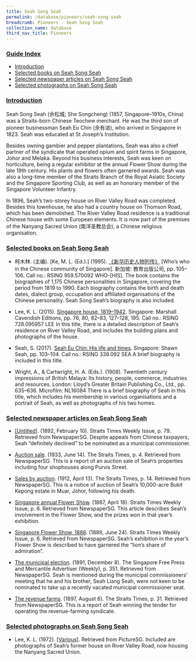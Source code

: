 ```yaml
---
title: Seah Song Seah
permalink: /database/pioneers/seah-song-seah
breadcrumb: Pioneers - Seah Song Seah
collection_name: database
third_nav_title: Pioneers
---
```


### <u>Guide Index</u>

* [Introduction](#introduction)
* [Selected books on Seah Song Seah](#selected-books-on-seah-song-seah)
* [Selected newspaper articles on Seah Song Seah](#selected-newspaper-articles-on-seah-song-seah)
* [Selected photographs on Seah Song Seah](#selected-photographs-on-seah-song-seah)


### <u>Introduction</u>

Seah Song Seah (佘松城; She Songcheng) (1857, Singapore–1910s, China) was a Straits-born Chinese Teochew merchant. He was the third son of pioneer businessman Seah Eu Chin (佘有进), who arrived in Singapore in 1823. Seah was educated at St Joseph’s Institution.

Besides owning gambier and pepper plantations, Seah was also a chief partner of the syndicate that operated opium and spirit farms in Singapore, Johor and Melaka. Beyond his business interests, Seah was keen on horticulture, being a regular exhibitor at the annual Flower Show during the late 19th century. His plants and flowers often garnered awards. Seah was also a long-time member of the Straits Branch of the Royal Asiatic Society and the Singapore Sporting Club, as well as an honorary member of the Singapore Volunteer Infantry.

In 1896, Seah’s two-storey house on River Valley Road was completed. Besides this townhouse, he also had a country house on Thomson Road, which has been demolished. The River Valley Road residence is a traditional Chinese house with some European elements. It is now part of the premises of the Nanyang Sacred Union (南洋圣教总会), a Chinese religious organisation.

### <u>Selected books on Seah Song Seah</u>

* 柯木林. (主编). [Ke, M. L. (Ed.).] (1995). [《新华历史人物列传》](http://eservice.nlb.gov.sg/item_holding_s.aspx?bid=84500628) [Who’s who in the Chinese community of Singapore]. 新加坡: 教育出版公司, pp. 105–106.
Call no.: RSING 959.570092 WHO-\[HIS\].
The book contains the biographies of 1,175 Chinese personalities in Singapore, covering the period from 1819 to 1990. Each biography contains the birth and death dates, dialect group, occupation and affiliated organisations of the Chinese personality. Seah Song Seah’s biography is also included.
 

* Lee, K. L. (2015). [Singapore house, 1819–1942](http://eservice.nlb.gov.sg/item_holding_s.aspx?bid=201187608). Singapore: Marshall Cavendish Editions, pp. 76, 80, 82–83, 127–128, 195.
Call no.: RSING 728.095957 LEE
In this title, there is a detailed description of Seah’s residence on River Valley Road, and includes the building plans and photographs of the house.
 

* Seah, S. (2017). [Seah Eu Chin: His life and times](http://eservice.nlb.gov.sg/item_holding_s.aspx?bid=202960201). Singapore: Shawn Seah, pp. 103­­–104.
Call no.: RSING 338.092 SEA
A brief biography is included in this title.
 

* Wright, A., & Cartwright, H. A. (Eds.). (1908). Twentieth century impressions of British Malaya: Its history, people, commerce, industries and resources. London: Lloyd’s Greater Britain Publishing Co., Ltd., pp. 635–636.
Microfilm: NL16084
There is a brief biography of Seah in this title, which includes his  membership in various organisations and a portrait of Seah, as well as photographs of his two homes.
 

### <u>Selected newspaper articles on Seah Song Seah</u>

* [[Untitled]](http://eresources.nlb.gov.sg/newspapers/Digitised/Article/stweekly18920210-1.2.45). (1892, February 10). Straits Times Weekly Issue, p. 79. Retrieved from NewspaperSG.
Despite appeals from Chinese taxpayers, Seah “definitely declined” to be nominated as a municipal commissioner.
 

* [Auction sale](http://eresources.nlb.gov.sg/newspapers/Digitised/Article/straitstimes19330614-1.2.16.4). (1933, June 14). The Straits Times, p. 4. Retrieved from NewspaperSG.
This is a report of an auction sale of Seah’s properties including four shophouses along Purvis Street.
 

* [Sales by auction](http://eresources.nlb.gov.sg/newspapers/Digitised/Article/straitstimes19120413-1.2.108.5). (1912, April 13). The Straits Times, p. 14. Retrieved from NewspaperSG.
This is a notice of auction of Seah’s 10,000-acre Bukit Kepong estate in Muar, Johor, following his death.
 

* [Singapore annual Flower Show](http://eresources.nlb.gov.sg/newspapers/Digitised/Article/stweekly18870418-1.2.28). (1887, April 18). Straits Times Weekly Issue, p. 6. Retrieved from NewspaperSG.
This article describes Seah’s involvement in the Flower Show, and the prizes won in that year’s exhibition.
 

* [Singapore Flower Show, 1886](http://eresources.nlb.gov.sg/newspapers/Digitised/Article/stweekly18860624-1.2.19). (1886, June 24). Straits Times Weekly Issue, p. 6. Retrieved from NewspaperSG.
Seah’s exhibition in the year’s Flower Show is described to have garnered the “lion’s share of admiration”.
 

* [The municipal election](http://eresources.nlb.gov.sg/newspapers/Digitised/Article/singfreepresswk18911208-1.2.17). (1891, December 8). The Singapore Free Press and Mercantile Advertiser (Weekly), p. 351. Retrieved from NewspaperSG.
Seah is mentioned during the municipal commissioners’ meeting that he and his brother, Seah Liang Seah, were not keen to be nominated to take up a recently vacated municipal commissioner seat.
 

* [The revenue farms](http://eresources.nlb.gov.sg/newspapers/Digitised/Article/straitstimes18970806-1.2.9). (1897, August 6). The Straits Times, p. 31. Retrieved from NewspaperSG.
This is a report of Seah winning the tender for operating the revenue-farming syndicate.
 

### <u>Selected photographs on Seah Song Seah</u>

* Lee, K. L. (1972). [[Various]](http://eresources.nlb.gov.sg/pictures/Results?q=Nanyang+Sacred+Union&qt=tag). Retrieved from PictureSG.
Included are photographs of Seah’s former house on River Valley Road, now housing the Nanyang Sacred Union.